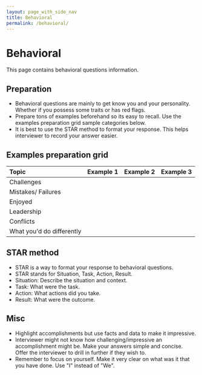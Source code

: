 ```yaml
---
layout: page_with_side_nav
title: Behavioral
permalink: /behavioral/
---
```


# Behavioral
This page contains behavioral questions information.

## Preparation
- Behavioral questions are mainly to get know you and your personality. Whether if you possess some traits or has red flags.
- Prepare tons of examples beforehand so its easy to recall. Use the examples preparation grid sample categories below.
- It is best to use the STAR method to format your response. This helps interviewer to record your answer easier.

## Examples preparation grid

| Topic                     | Example 1 | Example 2 | Example 3 |
|:--------------------------|:----------|:----------|:----------|
| Challenges                |           |           |           |
| Mistakes/ Failures        |           |           |           |
| Enjoyed                   |           |           |           |
| Leadership                |           |           |           |
| Conflicts                 |           |           |           |
| What you'd do differently |           |           |           |

## STAR method
- STAR is a way to format your response to behavioral questions.
- STAR stands for Situation, Task, Action, Result.
- Situation: Describe the situation and context.
- Task: What were the task.
- Action: What actions did you take.
- Result: What were the outcome.

## Misc
- Highlight accomplishments but use facts and data to make it impressive.
- Interviewer might not know how challenging/impressive an accomplishment might be. Make your answers simple and concise. Offer the interviewer to drill in further if they wish to.
- Remember to focus on yourself. Make it very clear on what was it that you have done. Use "I" instead of "We".